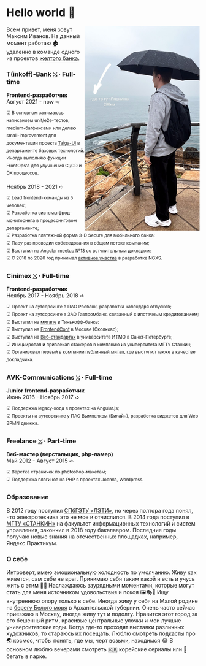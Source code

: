 # Hello world 👋

<img src="https://raw.githubusercontent.com/splincode/splincode/refs/heads/main/south-korea.jpg" width="300" align="right">

Всем привет, меня зовут Максим Иванов. На данный момент работаю 🏠 удаленно в команде одного из проектов
<a href="https://en.wikipedia.org/wiki/T-Bank" target="_blank">желтого банка</a>.

### T(inkoff)-Bank <a href="https://www.tbank.ru/" target="_blank"><code>⤯</code></a> · Full-time

**Frontend-разработчик** <br> Август 2021 - now ➪
<code><img alt="" height="17px" src="https://cdn.svgporn.com/logos/webstorm.svg" align="center" /></code>
<code><img alt="" height="17px" src="https://cdn.svgporn.com/logos/figma.svg" align="center" /></code>
<code><img alt="" height="17px" src="https://cdn.svgporn.com/logos/nx.svg" align="center" /></code>
<code><img alt="" height="17px" src="https://cdn.svgporn.com/logos/angular-icon.svg" align="center" /></code>
<code><img alt="" height="17px" src="https://cdn.svgporn.com/logos/playwright.svg" align="center" /></code>

<sup>☑ В основном занимаюсь написанием unit/e2e-тестов, medium-багфиксами или делаю small-improvement для документации
проекта [Taiga-UI](https://taiga-ui.dev/) в департаменте базовых технологий. Иногда выполняю функции FrontOps'а для
улучшения CI/CD и DX процессов.</sup>

Ноябрь 2018 - 2021 ➪
<code><img alt="" height="17px" src="https://cdn.svgporn.com/logos/webstorm.svg" align="center" /></code>
<code><img alt="" height="17px" src="https://cdn.svgporn.com/logos/lerna.svg" align="center" /></code>
<code><img alt="" height="17px" src="https://v6.angular.io/assets/images/logos/angular/shield-large.svg" align="center" /></code>
<code><img alt="" height="17px" src="https://v9.material.angular.io/assets/img/angular-material-logo.svg" align="center" /></code>
<code><img alt="" height="17px" src="https://user-images.githubusercontent.com/1283734/83267345-6c14e180-a207-11ea-95fb-eebcf1b1c3b3.png" align="center" /></code>
<code><img alt="" height="17px" src="https://cdn.svgporn.com/logos/jest.svg" align="center" /></code>
<code><img alt="" height="17px" src="https://cdn.svgporn.com/logos/cypress-icon.svg" align="center" /></code>
<code><img alt="" height="17px" src="https://cdn.svgporn.com/logos/gitlab.svg" align="center" /></code>
<code><img alt="" height="17px" src="https://cdn.svgporn.com/logos/docker-icon.svg" align="center" /></code>

<sup>☑ Lead frontend-команды из 5 человек;</sup> <br> <sup>☑ Разработка системы фрод-мониторинга в процессинговом
департаменте;</sup> <br> <sup>☑ Разработка платежной форма 3-D Secure для мобильного банка;</sup> <br> <sup>☑ Пару раз
проводил собеседования в общем потоке компании;</sup> <br> <sup>☑ Выступил на Angular
[meetup №13](https://meetup.tbank.ru/event/angular-meetup-13/) со вступительным докладом;</sup> <br><sup>☑ С 2018 по
2020 год принимал [активное участие](https://github.com/ngxs/store/graphs/contributors) в разработке NGXS.</sup>

### Cinimex <a href="https://cinimex.ru/" target="_blank"><code>⤯</code></a> · Full-time

**Frontend-разработчик** <br> Ноябрь 2017 - Ноябрь 2018 ➪
<code><img alt="" height="17px" src="https://cdn.svgporn.com/logos/webstorm.svg" align="center" /></code>
<code><img alt="" height="17px" src="https://cdn.svgporn.com/logos/jira.svg" align="center" /></code>
<code><img alt="" height="17px" src="https://cdn.svgporn.com/logos/confluence.svg" align="center" /></code>
<code><img alt="" height="17px" src="https://cdn.svgporn.com/logos/typescript-icon.svg" align="center" /></code>
<code><img alt="" height="17px" src="https://v6.angular.io/assets/images/logos/angular/shield-large.svg" align="center" /></code>
<code><img alt="" height="17px" src="https://cdn.svgporn.com/logos/reactivex.svg" align="center" /></code>
<code><img alt="" height="17px" src="https://cdn.svgporn.com/logos/materializecss.svg" align="center" /></code>
<code><img alt="" height="17px" src="https://cdn.svgporn.com/logos/karma.svg" align="center" /></code>
<code><img alt="" height="17px" src="https://cdn.svgporn.com/logos/protractor.svg" align="center" /></code>

<sup>☑ Проект на аутсорсинге в ПАО Росбанк, разработка календаря отпусков;</sup> <br> <sup>☑ Проект на аутсорсинге в
ЗАО Газпромбанк, связанный с ипотечным кредитованием;</sup><br><sup>☑ Выступил на
[митапе](https://www.google.com/search?q=angular+%D0%BC%D0%B0%D0%BA%D1%81%D0%B8%D0%BC+%D0%B8%D0%B2%D0%B0%D0%BD%D0%BE%D0%B2+change+detection&rlz=1C5GCEM_enRU1116RU1116&oq=angular+%D0%BC%D0%B0%D0%BA%D1%81%D0%B8%D0%BC+%D0%B8%D0%B2%D0%B0%D0%BD%D0%BE%D0%B2+change+detection&gs_lcrp=EgZjaHJvbWUyBggAEEUYOTIGCAEQRRhA0gEINjI0MWowajSoAgCwAgE&sourceid=chrome&ie=UTF-8)
в Тинькофф-банке;</sup><br><sup>☑ Выступил на
[FrontendConf](https://www.youtube.com/watch?v=7646rW8qdcQ&ab_channel=FrontendChannel) в Москве
(Сколково);</sup><br><sup>☑ Выступил на
[Веб-стандартах](https://www.youtube.com/watch?v=sxN5hmb2hdU&ab_channel=%D0%92%D0%B5%D0%B1-%D1%81%D1%82%D0%B0%D0%BD%D0%B4%D0%B0%D1%80%D1%82%D1%8B)
в университете ИТМО в Санкт-Петербурге;</sup> <br> <sup>☑ Инициировал и привлекал стажеров в компанию из университета
МГТУ Станкин;</sup> <br> <sup>☑ Организовал первый в компании
[публичный митап](https://www.youtube.com/watch?v=daP3OAjb1Hc&ab_channel=Cinimex), где выступил также в качестве
докладчика.</sup>

### AVK-Communications <a href="http://www.atlant-inform.ru/" target="_blank"><code>⤯</code></a> · Full-time

**Junior frontend-разработчик** <br> Июнь 2016 - Ноябрь 2017 ➪
<code><img alt="" height="17px" src="https://cdn.svgporn.com/logos/webstorm.svg" align="center" /></code>
<code><img alt="" height="17px" src="https://cdn.svgporn.com/logos/teamcity.svg" align="center" /></code>
<code><img alt="" height="17px" src="https://cdn.svgporn.com/logos/youtrack.svg" align="center" /></code>
<code><img alt="" height="17px" src="https://cdn.svgporn.com/logos/javascript.svg" align="center" /></code>
<code><img alt="" height="17px" src="https://angularjs.org/img/ng-logo.png" align="center" /></code>

<sup>☑ Поддержка legacy-кода в проектах на Angular.js;</sup><br> <sup>☑ Проекты на аутсорсинге у ПАО Вымпелком
(Билайн), разработка виджетов для Web BPMN движка.</sup>

### Freelance <a href="https://freelance.ru/" target="_blank"><code>⤯</code></a> · Part-time

**Веб-мастер (верстальщик, php-ламер)** <br> Май 2012 - Август 2015 ➪
<code><img alt="" height="17px" src="https://cdn.svgporn.com/logos/sublimetext-icon.svg" align="center" /></code>
<code><img alt="" height="17px" src="https://cdn.svgporn.com/logos/adobe-photoshop.svg" align="center" /></code>
<code><img alt="" height="17px" src="https://cdn.svgporn.com/logos/html-5.svg" align="center" /></code>
<code><img alt="" height="17px" src="https://cdn.svgporn.com/logos/css-3.svg" align="center" /></code>
<code><img alt="" height="17px" src="https://cdn.svgporn.com/logos/javascript.svg" align="center" /></code>
<code><img alt="" height="17px" src="https://cdn.svgporn.com/logos/jquery.svg" align="center" /></code>
<code><img alt="" height="17px" src="https://upload.wikimedia.org/wikipedia/commons/0/01/FileZilla_logo.svg" align="center" /></code>
<code><img alt="" height="17px" src="https://cdn.svgporn.com/logos/php.svg" align="center" /></code>
<code><img alt="" height="17px" src="https://cdn.svgporn.com/logos/mysql.svg" align="center" /></code>
<code><img alt="" height="17px" src="https://cdn.svgporn.com/logos/joomla.svg" align="center" /></code>
<code><img alt="" height="17px" src="https://cdn.svgporn.com/logos/wordpress.svg" align="center" /></code>

<sup>☑ Верстка страничек по photoshop-макетам;</sup> <br> <sup>☑ Поддержка плагинов на PHP в проектах Joomla,
Wordpress.</sup> <br>

### Образование

В 2012 году поступил [СПбГЭТУ «ЛЭТИ»](https://etu.ru/), но через полтора года понял, что электротехника это не мое и
отчислился. В 2014 года поступил в [МГТУ «СТАНКИН»](https://stankin.ru/) на факультет информационных технологий и систем
управления, закончил в 2018 году бакалавром. Последние годы получаю новые знания на отечественных площадках, например,
Яндекс.Практикум.

### О себе

Интроверт, имею эмоциональную холодность по умолчанию. Живу как живется, сам себе не враг. 
Принимаю себя таким какой я есть и учусь жить с этим 🧘‍♂️ Наслаждаюсь заурядными моментами, 
которые могут стать для меня источником удовольствия и покоя 🖼🎭🏃 Ищу внутреннюю опору только в себе. 
Иногда живу у себя на Малой родине на <a href="https://yandex.ru/maps/geo/onega/53122552/?ll=38.055717%2C63.913597&z=12.62" target="_blank">
берегу Белого моря</a> в Архангельской губернии. Очень часто сейчас приезжаю в Москву, иногда живу тут и подолгу. Нравится этот город
за его бешенный ритм, красивые центральные улочки и мои лучшие университетские годы. Когда где-то проходят выставки
различных художников, то стараюсь их посещать. Люблю смотреть подкасты про 🌏 космос, чтобы понять, где мы, черт возьми,
находимся 😂 В основном люблю вечерами смотреть 🇰🇷 корейские сериалы или 🏃 бегать в парке.
